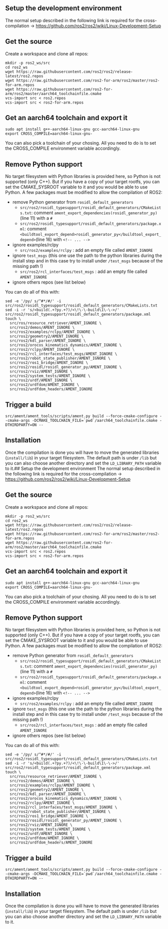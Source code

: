 ## Setup the development environment
The normal setup described in the following link is required for the cross-compilation -> https://github.com/ros2/ros2/wiki/Linux-Development-Setup

## Get the source
Create a workspace and clone all repos:

```
mkdir -p ros2_ws/src
cd ros2_ws
wget https://raw.githubusercontent.com/ros2/ros2/release-latest/ros2.repos
wget https://raw.githubusercontent.com/ros2-for-arm/ros2/master/ros2-for-arm.repos
wget https://raw.githubusercontent.com/ros2-for-arm/ros2/master/aarch64_toolchainfile.cmake
vcs-import src < ros2.repos 
vcs-import src < ros2-for-arm.repos
```

## Get an aarch64 toolchain and export it

```
sudo apt install g++-aarch64-linux-gnu gcc-aarch64-linux-gnu
export CROSS_COMPILE=aarch64-linux-gnu-
```

You can also pick a toolchain of your chosing. All you need to do is to set the CROSS_COMPILE environment variable accordingly.

## Remove Python support
No target filesystem with Python libraries is provided here, so Python is not supported (only C++). But if you have a copy of your target rootfs, you can set the CMAKE_SYSROOT variable to it and you would be able to use Python. 
A few packages must be modified to allow the compilation of ROS2:
- remove Python generator from `rosidl_default_generators`
	- `src/ros2/rosidl_typesupport/rosidl_default_generators/CMakeLists.txt`: comment `ament_export_dependencies(rosidl_generator_py)` (line 11) with a `#`
	- `src/ros2/rosidl_typesupport/rosidl_default_generators/package.xml`: comment `<buildtool_export_depend>rosidl_generator_py</buildtool_export_depend>`(line 16) with `<!-- ... -->`
- ignore examples/rclpy
	- `src/ros2/examples/rclpy` : add an empty file called `AMENT_IGNORE`
- ignore `test_msgs` (this one use the path to the python libraries during the install step and in this case try to install under `/test_msgs` because of the missing path !)
	- `src/ros2/rcl_interfaces/test_msgs` : add an empty file called `AMENT_IGNORE`
- ignore others repos (see list below)

You can do all of this with:

```
sed -e '/py/ s/^#*/#/' -i src/ros2/rosidl_typesupport/rosidl_default_generators/CMakeLists.txt
sed -i -r 's/<build(.+?py.+?)/<\!\-\-build\1\-\->/' src/ros2/rosidl_typesupport/rosidl_default_generators/package.xml
touch \
  src/ros/resource_retriever/AMENT_IGNORE \
  src/ros2/demos/AMENT_IGNORE \
  src/ros2/examples/rclpy/AMENT_IGNORE \
  src/ros2/geometry2/AMENT_IGNORE \
  src/ros2/kdl_parser/AMENT_IGNORE \
  src/ros2/orocos_kinematics_dynamics/AMENT_IGNORE \
  src/ros2/rclpy/AMENT_IGNORE \
  src/ros2/rcl_interfaces/test_msgs/AMENT_IGNORE \
  src/ros2/robot_state_publisher/AMENT_IGNORE \
  src/ros2/ros1_bridge/AMENT_IGNORE \
  src/ros2/rosidl/rosidl_generator_py/AMENT_IGNORE \
  src/ros2/rviz/AMENT_IGNORE \
  src/ros2/system_tests/AMENT_IGNORE \
  src/ros2/urdf/AMENT_IGNORE \
  src/ros2/urdfdom/AMENT_IGNORE \
  src/ros2/urdfdom_headers/AMENT_IGNORE
```

## Trigger a build
```
src/ament/ament_tools/scripts/ament.py build --force-cmake-configure --cmake-args -DCMAKE_TOOLCHAIN_FILE=`pwd`/aarch64_toolchainfile.cmake -DTHIRDPARTY=ON --
```

## Installation
Once the compilation is done you will have to move the generated libraries (`install/lib`) in your target filesystem.
The default path is under `/lib` but you can also choose another directory and set the `LD_LIBRARY_PATH` variable to it.## Setup the development environment
The normal setup described in the following link is required for the cross-compilation -> https://github.com/ros2/ros2/wiki/Linux-Development-Setup

## Get the source
Create a workspace and clone all repos:

```
mkdir -p ros2_ws/src
cd ros2_ws
wget https://raw.githubusercontent.com/ros2/ros2/release-latest/ros2.repos
wget https://raw.githubusercontent.com/ros2-for-arm/ros2/master/ros2-for-arm.repos
wget https://raw.githubusercontent.com/ros2-for-arm/ros2/master/aarch64_toolchainfile.cmake
vcs-import src < ros2.repos 
vcs-import src < ros2-for-arm.repos
```

## Get an aarch64 toolchain and export it

```
sudo apt install g++-aarch64-linux-gnu gcc-aarch64-linux-gnu
export CROSS_COMPILE=aarch64-linux-gnu-
```

You can also pick a toolchain of your chosing. All you need to do is to set the CROSS_COMPILE environment variable accordingly.

## Remove Python support
No target filesystem with Python libraries is provided here, so Python is not supported (only C++). But if you have a copy of your target rootfs, you can set the CMAKE_SYSROOT variable to it and you would be able to use Python. 
A few packages must be modified to allow the compilation of ROS2:
- remove Python generator from `rosidl_default_generators`
	- `src/ros2/rosidl_typesupport/rosidl_default_generators/CMakeLists.txt`: comment `ament_export_dependencies(rosidl_generator_py)` (line 11) with a `#`
	- `src/ros2/rosidl_typesupport/rosidl_default_generators/package.xml`: comment `<buildtool_export_depend>rosidl_generator_py</buildtool_export_depend>`(line 16) with `<!-- ... -->`
- ignore examples/rclpy
	- `src/ros2/examples/rclpy` : add an empty file called `AMENT_IGNORE`
- ignore `test_msgs` (this one use the path to the python libraries during the install step and in this case try to install under `/test_msgs` because of the missing path !)
	- `src/ros2/rcl_interfaces/test_msgs` : add an empty file called `AMENT_IGNORE`
- ignore others repos (see list below)

You can do all of this with:

```
sed -e '/py/ s/^#*/#/' -i src/ros2/rosidl_typesupport/rosidl_default_generators/CMakeLists.txt
sed -i -r 's/<build(.+?py.+?)/<\!\-\-build\1\-\->/' src/ros2/rosidl_typesupport/rosidl_default_generators/package.xml
touch \
  src/ros/resource_retriever/AMENT_IGNORE \
  src/ros2/demos/AMENT_IGNORE \
  src/ros2/examples/rclpy/AMENT_IGNORE \
  src/ros2/geometry2/AMENT_IGNORE \
  src/ros2/kdl_parser/AMENT_IGNORE \
  src/ros2/orocos_kinematics_dynamics/AMENT_IGNORE \
  src/ros2/rclpy/AMENT_IGNORE \
  src/ros2/rcl_interfaces/test_msgs/AMENT_IGNORE \
  src/ros2/robot_state_publisher/AMENT_IGNORE \
  src/ros2/ros1_bridge/AMENT_IGNORE \
  src/ros2/rosidl/rosidl_generator_py/AMENT_IGNORE \
  src/ros2/rviz/AMENT_IGNORE \
  src/ros2/system_tests/AMENT_IGNORE \
  src/ros2/urdf/AMENT_IGNORE \
  src/ros2/urdfdom/AMENT_IGNORE \
  src/ros2/urdfdom_headers/AMENT_IGNORE
```

## Trigger a build
```
src/ament/ament_tools/scripts/ament.py build --force-cmake-configure --cmake-args -DCMAKE_TOOLCHAIN_FILE=`pwd`/aarch64_toolchainfile.cmake -DTHIRDPARTY=ON --
```

## Installation
Once the compilation is done you will have to move the generated libraries (`install/lib`) in your target filesystem.
The default path is under `/lib` but you can also choose another directory and set the `LD_LIBRARY_PATH` variable to it.
